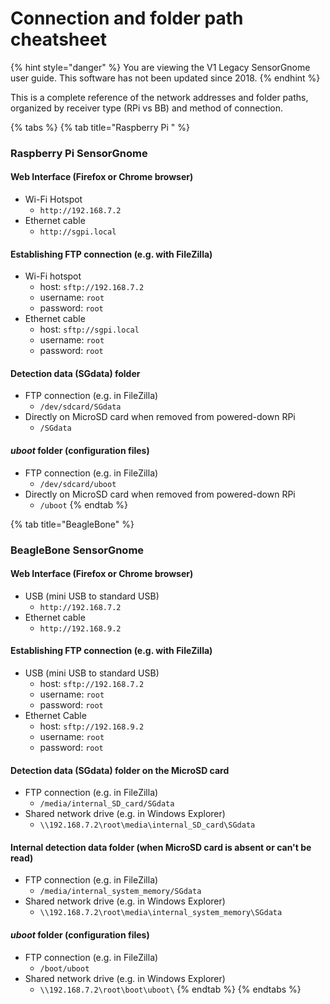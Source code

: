 # Connection and folder path cheatsheet

{% hint style="danger" %}
You are viewing the V1 Legacy SensorGnome user guide. This software has not been updated since 2018.
{% endhint %}

This is a complete reference of the network addresses and folder paths, organized by receiver type (RPi vs BB) and method of connection.

{% tabs %}
{% tab title="Raspberry Pi " %}
### Raspberry Pi SensorGnome

#### Web Interface (Firefox or Chrome browser)

* Wi-Fi Hotspot
  * `http://192.168.7.2`
* Ethernet cable
  * `http://sgpi.local`

#### Establishing FTP connection (e.g. with FileZilla)

* Wi-Fi hotspot
  * host: `sftp://192.168.7.2`
  * username: `root`
  * password: `root`
* Ethernet cable
  * host: `sftp://sgpi.local`
  * username: `root`
  * password: `root`

#### Detection data (SGdata) folder

* FTP connection (e.g. in FileZilla)
  * `/dev/sdcard/SGdata`
* Directly on MicroSD card when removed from powered-down RPi
  * `/SGdata`

#### _uboot_ folder (configuration files)

* FTP connection (e.g. in FileZilla)
  * `/dev/sdcard/uboot`
* Directly on MicroSD card when removed from powered-down RPi
  * `/uboot`
{% endtab %}

{% tab title="BeagleBone" %}
### BeagleBone SensorGnome

#### Web Interface (Firefox or Chrome browser)

* USB (mini USB to standard USB)
  * `http://192.168.7.2`
* Ethernet cable
  * `http://192.168.9.2`

#### Establishing FTP connection (e.g. with FileZilla)

* USB (mini USB to standard USB)
  * host: `sftp://192.168.7.2`
  * username: `root`
  * password: `root`
* Ethernet Cable
  * host: `sftp://192.168.9.2`
  * username: `root`
  * password: `root`

#### Detection data (SGdata) folder on the MicroSD card

* FTP connection (e.g. in FileZilla)
  * `/media/internal_SD_card/SGdata`
* Shared network drive (e.g. in Windows Explorer)
  * `\\192.168.7.2\root\media\internal_SD_card\SGdata`

#### Internal detection data folder (when MicroSD card is absent or can't be read)

* FTP connection (e.g. in FileZilla)
  * `/media/internal_system_memory/SGdata`
* Shared network drive (e.g. in Windows Explorer)
  * `\\192.168.7.2\root\media\internal_system_memory\SGdata`

#### _uboot_ folder (configuration files)

* FTP connection (e.g. in FileZilla)
  * `/boot/uboot`
* Shared network drive (e.g. in Windows Explorer)
  * `\\192.168.7.2\root\boot\uboot\`
{% endtab %}
{% endtabs %}
